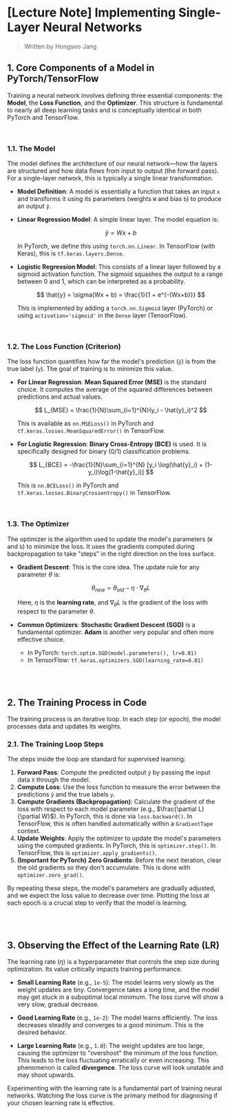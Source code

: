 # [Lecture Note] Implementing Single-Layer Neural Networks

> Written by Hongseo Jang

## 1. Core Components of a Model in PyTorch/TensorFlow

Training a neural network involves defining three essential components: the **Model**, the **Loss Function**, and the **Optimizer**. This structure is fundamental to nearly all deep learning tasks and is conceptually identical in both PyTorch and TensorFlow.

<br>

### 1.1. The Model
The model defines the architecture of our neural network—how the layers are structured and how data flows from input to output (the forward pass). For a single-layer network, this is typically a single linear transformation.

- **Model Definition**: A model is essentially a function that takes an input `x` and transforms it using its parameters (weights `W` and bias `b`) to produce an output `ŷ`.

- **Linear Regression Model**: A simple linear layer. The model equation is:

  $$
  \hat{y} = Wx + b
  $$

  In PyTorch, we define this using `torch.nn.Linear`. In TensorFlow (with Keras), this is `tf.keras.layers.Dense`.

- **Logistic Regression Model**: This consists of a linear layer followed by a sigmoid activation function. The sigmoid squashes the output to a range between 0 and 1, which can be interpreted as a probability.

  $$
  \hat{y} = \sigma(Wx + b) = \frac{1}{1 + e^{-(Wx+b)}}
  $$

  This is implemented by adding a `torch.nn.Sigmoid` layer (PyTorch) or using `activation='sigmoid'` in the `Dense` layer (TensorFlow).

<br>

### 1.2. The Loss Function (Criterion)
The loss function quantifies how far the model's prediction (`ŷ`) is from the true label (`y`). The goal of training is to minimize this value.

- **For Linear Regression**: **Mean Squared Error (MSE)** is the standard choice. It computes the average of the squared differences between predictions and actual values.

  $$
  L_{MSE} = \frac{1}{N}\sum_{i=1}^{N}(y_i - \hat{y}_i)^2
  $$

  This is available as `nn.MSELoss()` in PyTorch and `tf.keras.losses.MeanSquaredError()` in TensorFlow.

- **For Logistic Regression**: **Binary Cross-Entropy (BCE)** is used. It is specifically designed for binary (0/1) classification problems.
  
  $$
  L_{BCE} = -\frac{1}{N}\sum_{i=1}^{N} [y_i \log(\hat{y}_i) + (1-y_i)\log(1-\hat{y}_i)]
  $$

  This is `nn.BCELoss()` in PyTorch and `tf.keras.losses.BinaryCrossentropy()` in TensorFlow.

<br>

### 1.3. The Optimizer
The optimizer is the algorithm used to update the model's parameters (`W` and `b`) to minimize the loss. It uses the gradients computed during backpropagation to take "steps" in the right direction on the loss surface.

- **Gradient Descent**: This is the core idea. The update rule for any parameter $\theta$ is:

  $$
  \theta_{new} = \theta_{old} - \eta \cdot \nabla_{\theta}L
  $$
  
  Here, $\eta$ is the **learning rate**, and $\nabla_{\theta}L$ is the gradient of the loss with respect to the parameter $\theta$.

- **Common Optimizers**: **Stochastic Gradient Descent (SGD)** is a fundamental optimizer. **Adam** is another very popular and often more effective choice.
  - In PyTorch: `torch.optim.SGD(model.parameters(), lr=0.01)`
  - In TensorFlow: `tf.keras.optimizers.SGD(learning_rate=0.01)`

<br>
<br>

## 2. The Training Process in Code

The training process is an iterative loop. In each step (or epoch), the model processes data and updates its weights.

### 2.1. The Training Loop Steps
The steps inside the loop are standard for supervised learning:

1.  **Forward Pass**: Compute the predicted output `ŷ` by passing the input data `X` through the model.
2.  **Compute Loss**: Use the loss function to measure the error between the predictions `ŷ` and the true labels `y`.
3.  **Compute Gradients (Backpropagation)**: Calculate the gradient of the loss with respect to each model parameter (e.g., $\frac{\partial L}{\partial W}$). In PyTorch, this is done via `loss.backward()`. In TensorFlow, this is often handled automatically within a `GradientTape` context.
4.  **Update Weights**: Apply the optimizer to update the model's parameters using the computed gradients. In PyTorch, this is `optimizer.step()`. In TensorFlow, this is `optimizer.apply_gradients()`.
5.  **(Important for PyTorch)** **Zero Gradients**: Before the next iteration, clear the old gradients so they don't accumulate. This is done with `optimizer.zero_grad()`.

By repeating these steps, the model's parameters are gradually adjusted, and we expect the loss value to decrease over time. Plotting the loss at each epoch is a crucial step to verify that the model is learning.



<br>
<br>

## 3. Observing the Effect of the Learning Rate (LR)

The learning rate ($\eta$) is a hyperparameter that controls the step size during optimization. Its value critically impacts training performance.

-   **Small Learning Rate** (e.g., `1e-5`): The model learns very slowly as the weight updates are tiny. Convergence takes a long time, and the model may get stuck in a suboptimal local minimum. The loss curve will show a very slow, gradual decrease.

-   **Good Learning Rate** (e.g., `1e-2`): The model learns efficiently. The loss decreases steadily and converges to a good minimum. This is the desired behavior.

-   **Large Learning Rate** (e.g., `1.0`): The weight updates are too large, causing the optimizer to "overshoot" the minimum of the loss function. This leads to the loss fluctuating erratically or even increasing. This phenomenon is called **divergence**. The loss curve will look unstable and may shoot upwards.

Experimenting with the learning rate is a fundamental part of training neural networks. Watching the loss curve is the primary method for diagnosing if your chosen learning rate is effective.
